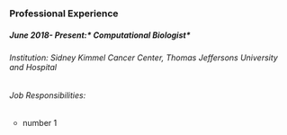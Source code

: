 ### Professional Experience

##### June 2018- Present:* Computational Biologist*
###### Institution: Sidney Kimmel Cancer Center, Thomas Jeffersons University and Hospital

###### Job Responsibilities:
<ul type="circle">
    <li> number 1 </li>

